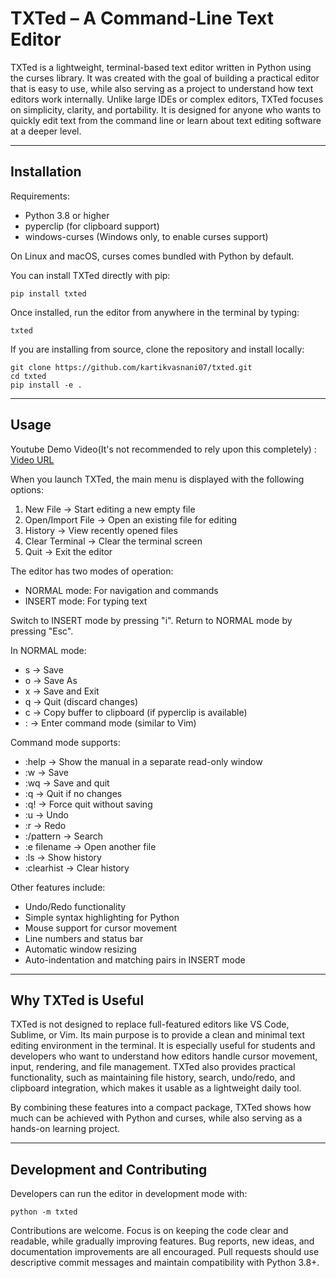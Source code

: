 TXTed – A Command-Line Text Editor
==================================

TXTed is a lightweight, terminal-based text editor written in Python using the curses library. 
It was created with the goal of building a practical editor that is easy to use, 
while also serving as a project to understand how text editors work internally. 
Unlike large IDEs or complex editors, TXTed focuses on simplicity, clarity, and 
portability. It is designed for anyone who wants to quickly edit text from the 
command line or learn about text editing software at a deeper level.

-------------------------------------------------------------------------------
Installation
-------------------------------------------------------------------------------

Requirements:
- Python 3.8 or higher
- pyperclip (for clipboard support)
- windows-curses (Windows only, to enable curses support)

On Linux and macOS, curses comes bundled with Python by default.

You can install TXTed directly with pip:

    pip install txted

Once installed, run the editor from anywhere in the terminal by typing:

    txted

If you are installing from source, clone the repository and install locally:

    git clone https://github.com/kartikvasnani07/txted.git
    cd txted
    pip install -e .

-------------------------------------------------------------------------------
Usage
-------------------------------------------------------------------------------

Youtube Demo Video(It's not recommended to rely upon this completely) : [Video URL](https://youtu.be/KNgttW1L3sU)


When you launch TXTed, the main menu is displayed with the following options:

1) New File          → Start editing a new empty file
2) Open/Import File  → Open an existing file for editing
3) History           → View recently opened files
4) Clear Terminal    → Clear the terminal screen
5) Quit              → Exit the editor

The editor has two modes of operation:

- NORMAL mode: For navigation and commands
- INSERT mode: For typing text

Switch to INSERT mode by pressing "i". Return to NORMAL mode by pressing "Esc".

In NORMAL mode:
- s → Save
- o → Save As
- x → Save and Exit
- q → Quit (discard changes)
- c → Copy buffer to clipboard (if pyperclip is available)
- : → Enter command mode (similar to Vim)

Command mode supports:
- :help → Show the manual in a separate read-only window
- :w → Save
- :wq → Save and quit
- :q → Quit if no changes
- :q! → Force quit without saving
- :u → Undo
- :r → Redo
- :/pattern → Search
- :e filename → Open another file
- :ls → Show history
- :clearhist → Clear history

Other features include:
- Undo/Redo functionality
- Simple syntax highlighting for Python
- Mouse support for cursor movement
- Line numbers and status bar
- Automatic window resizing
- Auto-indentation and matching pairs in INSERT mode

-------------------------------------------------------------------------------
Why TXTed is Useful
-------------------------------------------------------------------------------

TXTed is not designed to replace full-featured editors like VS Code, Sublime, or Vim. 
Its main purpose is to provide a clean and minimal text editing environment in the terminal. 
It is especially useful for students and developers who want to understand how editors 
handle cursor movement, input, rendering, and file management. TXTed also provides 
practical functionality, such as maintaining file history, search, undo/redo, and 
clipboard integration, which makes it usable as a lightweight daily tool.

By combining these features into a compact package, TXTed shows how much can be achieved 
with Python and curses, while also serving as a hands-on learning project.

-------------------------------------------------------------------------------
Development and Contributing
-------------------------------------------------------------------------------

Developers can run the editor in development mode with:

    python -m txted

Contributions are welcome. Focus is on keeping the code clear and readable, while 
gradually improving features. Bug reports, new ideas, and documentation improvements 
are all encouraged. Pull requests should use descriptive commit messages and maintain 
compatibility with Python 3.8+.

